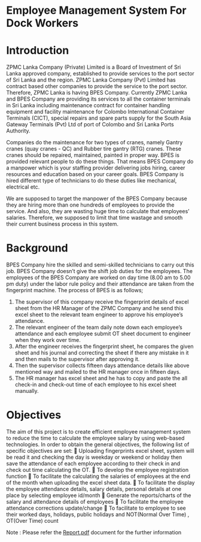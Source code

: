 # Employee Management System For Dock Workers
# Introduction
ZPMC Lanka Company (Private) Limited is a Board of Investment of Sri Lanka approved company, established to provide services to the port sector of Sri Lanka and the region. ZPMC Lanka Company (Pvt) Limited has contract based other companies to provide the service to the port sector. Therefore, ZPMC Lanka is having BPES Company. Currently ZPMC Lanka and BPES Company are providing its services to all the container terminals in Sri Lanka including maintenance contract for container handling equipment and facility maintenance for Colombo International Container Terminals (CICT), special repairs and spare parts supply for the South Asia Gateway Terminals (Pvt) Ltd of port of Colombo and Sri Lanka Ports Authority.

Companies do the maintenance for two types of cranes, namely Gantry cranes (quay cranes - QC) and Rubber tire gantry (RTG) cranes.
These cranes should be repaired, maintained, painted in proper way. BPES is provided relevant people to do these things. That means BPES Company do a manpower which is your staffing provider delivering jobs hiring, career resources and education based on your career goals. BPES Company is hired different type of technicians to do these duties like mechanical, electrical etc.

We are supposed to target the manpower of the BPES Company because they are hiring more than one hundreds of employees to provide the service. And also, they are wasting huge time to calculate that employees’ salaries. Therefore, we supposed to limit that time wastage and smooth their current business process in this system.

# Background
BPES Company hire the skilled and semi-skilled technicians to carry out this job. BPES Company doesn’t give the shift job duties for the employees. The employees of the BPES Company are worked on day time (8.00 am to 5.00 pm duty) under the labor rule policy and their attendance are taken from the fingerprint machine. The process of BPES is as follows;
  1. The supervisor of this company receive the fingerprint details of excel sheet from the HR Manager of the ZPMC Company and he send this excel sheet to the relevant   team engineer to approve his employee’s attendance.
  2. The relevant engineer of the team daily note down each employee’s attendance and each employee submit OT sheet document to engineer when they work over time.
  3. After the engineer receives the fingerprint sheet, he compares the given sheet and his journal and correcting the sheet if there any mistake in it and then mails to the supervisor after approving it.
  4. Then the supervisor collects fifteen days attendance details like above mentioned way and mailed to the HR manager once in fifteen days.
  5. The HR manager has excel sheet and he has to copy and paste the all check-in and check-out time of each employee to his excel sheet manually.
  
  # Objectives
  The aim of this project is to create efficient employee management system to reduce the time to calculate the employee salary by using web-based technologies.
In order to obtain the general objectives, the following list of specific objectives are set:
   Uploading fingerprints excel sheet, system will be read it and checking the day is weekday or weekend or holiday then save the attendance of each employee according to their check in and check out time calculating the OT.
   To develop the employee registration function
   To facilitate the calculating the salaries of employees at the end of the month when uploading the excel sheet data.
   To facilitate the display the employee attendance details, salary details, personal details at one place by selecting employee id/month
   Generate the reports/charts of the salary and attendance details of employees
   To facilitate the employee attendance corrections update/change
   To facilitate to employee to see their worked days, holidays, public holidays and NOT(Normal Over Time) , OT(Over Time) count
  
Note : Please refer the [Report.pdf](https://github.com/HansaniKariyawasam/Employee-Management-System-For-Dock-Workers/files/9640426/Report.pdf) document for the further information
  
